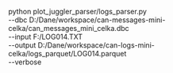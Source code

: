
python plot_juggler_parser/logs_parser.py \
--dbc D:/Dane/workspace/can-messages-mini-celka/can_messages_mini_celka.dbc \
--input F:/LOG014.TXT \
--output D:/Dane/workspace/can-logs-mini-celka/logs_parquet/LOG014.parquet \
--verbose
